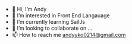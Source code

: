 - 👋 Hi, I’m Andy
- 👀 I’m interested in Front End Langauage
- 🌱 I’m currently learning SailJs
- 💞️ I’m looking to collaborate on ...
- 📫 How to reach me andyyko0214@gmail.com

<!---
andyyko0214/andyyko0214 is a ✨ special ✨ repository because its `README.md` (this file) appears on your GitHub profile.
You can click the Preview link to take a look at your changes.
--->
